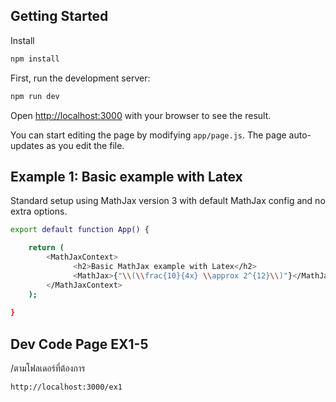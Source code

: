 ## Getting Started

Install

```bash
npm install

```

First, run the development server:

```bash
npm run dev

```

Open [http://localhost:3000](http://localhost:3000) with your browser to see the result.

You can start editing the page by modifying `app/page.js`. The page auto-updates as you edit the file.


## Example 1: Basic example with Latex
Standard setup using MathJax version 3 with default MathJax config and no extra options.

```bash
export default function App() {

    return (
        <MathJaxContext>
              <h2>Basic MathJax example with Latex</h2>
              <MathJax>{"\\(\\frac{10}{4x} \\approx 2^{12}\\)"}</MathJax>
        </MathJaxContext>
    );
    
}

```

## Dev Code Page EX1-5
/ตามโฟลเดอร์ที่ต้องการ

```bash
http://localhost:3000/ex1

```
